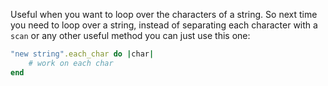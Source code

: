 Useful when you want to loop over the characters of a string. So next time you need to loop over a string, instead of separating each character with a `scan` or any other useful method you can just use this one:
```ruby
"new string".each_char do |char|
	# work on each char
end
```
